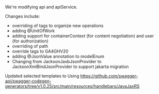 We're modifying api and apiService.

Changes include:
* overriding of tags to organize new operations
* adding @UnitOfWork
* adding support for containerContext (for content negotiation) and user (for authorization)
* overriding of path
* override tags to GA4GHV20
* adding @JsonValue annotation to modelEnum
* Changing from JacksonJaxbJsonProvider to JacksonXmlBindJsonProvider to support jakarta migration

Updated selected templates to
Using https://github.com/swagger-api/swagger-codegen-generators/tree/v1.0.25/src/main/resources/handlebars/JavaJaxRS


